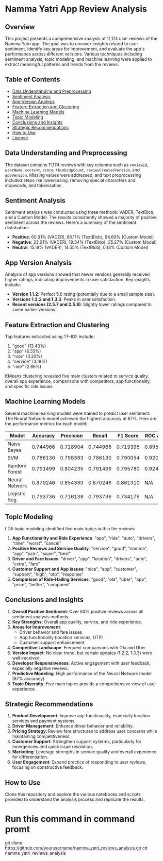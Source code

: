 # Namma Yatri App Review Analysis

## Overview

This project presents a comprehensive analysis of 11,174 user reviews of the Namma Yatri app. The goal was to uncover insights related to user sentiment, identify key areas for improvement, and evaluate the app's performance across different versions. Various techniques including sentiment analysis, topic modeling, and machine learning were applied to extract meaningful patterns and trends from the reviews.

## Table of Contents

- [Data Understanding and Preprocessing](#data-understanding-and-preprocessing)
- [Sentiment Analysis](#sentiment-analysis)
- [App Version Analysis](#app-version-analysis)
- [Feature Extraction and Clustering](#feature-extraction-and-clustering)
- [Machine Learning Models](#machine-learning-models)
- [Topic Modeling](#topic-modeling)
- [Conclusions and Insights](#conclusions-and-insights)
- [Strategic Recommendations](#strategic-recommendations)
- [How to Use](#how-to-use)
- [License](#license)

## Data Understanding and Preprocessing

The dataset contains 11,174 reviews with key columns such as `reviewId`, `userName`, `content`, `score`, `thumbsUpCount`, `reviewCreatedVersion`, and `appVersion`. Missing values were addressed, and text preprocessing included steps like lowercasing, removing special characters and stopwords, and tokenization.

## Sentiment Analysis

Sentiment analysis was conducted using three methods: VADER, TextBlob, and a Custom Model. The results consistently showed a majority of positive sentiment across the reviews. Here's a summary of the sentiment distribution:

- **Positive**: 60.91% (VADER), 66.11% (TextBlob), 64.60% (Custom Model)
- **Negative**: 23.91% (VADER), 19.34% (TextBlob), 35.27% (Custom Model)
- **Neutral**: 15.18% (VADER), 14.55% (TextBlob), 0.13% (Custom Model)

## App Version Analysis

Analysis of app versions showed that newer versions generally received higher ratings, indicating improvements in user satisfaction. Key insights include:

- **Version 1.1.2**: Perfect 5.0 rating (potentially due to a small sample size).
- **Versions 1.2.2 and 1.3.3**: Peaks in user satisfaction.
- **Recent versions (2.5.7 and 2.5.8)**: Slightly lower ratings compared to some earlier versions.

## Feature Extraction and Clustering

Top features extracted using TF-IDF include:

1. "good" (13.43%)
2. "app" (6.55%)
3. "nice" (3.30%)
4. "service" (3.18%)
5. "ride" (2.65%)

KMeans clustering revealed five main clusters related to service quality, overall app experience, comparisons with competitors, app functionality, and specific ride issues.

## Machine Learning Models

Several machine learning models were trained to predict user sentiment. The Neural Network model achieved the highest accuracy at 87%. Here are the performance metrics for each model:

| Model           | Accuracy | Precision | Recall   | F1 Score | ROC AUC  |
|-----------------|----------|-----------|----------|----------|----------|
| Naive Bayes     | 0.744966 | 0.718904  | 0.744966 | 0.719395 | 0.895247 |
| SVM             | 0.786130 | 0.798383  | 0.786130 | 0.790054 | 0.920176 |
| Random Forest   | 0.791499 | 0.804235  | 0.791499 | 0.795780 | 0.924787 |
| Neural Network  | 0.870246 | 0.854380  | 0.870246 | 0.861310 | N/A      |
| Logistic Reg.   | 0.793736 | 0.716138  | 0.793736 | 0.734176 | N/A      |

## Topic Modeling

LDA topic modeling identified five main topics within the reviews:

1. **App Functionality and Ride Experience**: "app", "ride", "auto", "drivers", "time", "worst", "cancel"
2. **Positive Reviews and Service Quality**: "service", "good", "namma", "app", "yatri", "super", "best"
3. **Driver and Fare Issues**: "driver", "app", "location", "drivers", "auto", "extra", "fare"
4. **Customer Support and App Issues**: "nice", "app", "customer", "support", "high", "otp", "response"
5. **Comparison of Ride-Hailing Services**: "good", "ola", "uber", "app", "price", "better", "compared"

## Conclusions and Insights

1. **Overall Positive Sentiment**: Over 60% positive reviews across all sentiment analysis methods.
2. **Key Strengths**: Overall app quality, service, and ride experience.
3. **Areas for Improvement**:
   - Driver behavior and fare issues
   - App functionality (location services, OTP)
   - Customer support enhancement
4. **Competitive Landscape**: Frequent comparisons with Ola and Uber.
5. **Version Impact**: No clear trend, but certain updates (1.2.2, 1.3.3) were well-received.
6. **Developer Responsiveness**: Active engagement with user feedback, especially negative reviews.
7. **Predictive Modeling**: High performance of the Neural Network model (87% accuracy).
8. **Topic Diversity**: Five main topics provide a comprehensive view of user experience.

## Strategic Recommendations

1. **Product Development**: Improve app functionality, especially location services and payment systems.
2. **Driver Management**: Enhance driver behavior and reliability.
3. **Pricing Strategy**: Review fare structures to address user concerns while maintaining competitiveness.
4. **Customer Support**: Strengthen support systems, particularly for emergencies and quick issue resolution.
5. **Marketing**: Leverage strengths in service quality and overall experience for differentiation.
6. **User Engagement**: Expand practice of responding to user reviews, focusing on constructive feedback.

## How to Use

Clone this repository and explore the various notebooks and scripts provided to understand the analysis process and replicate the results.

# Run this command in command promt
git clone https://github.com/yourusername/namma_yatri_reviews_analysis.git
cd namma_yatri_reviews_analysis
